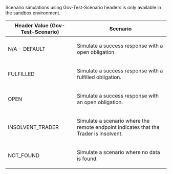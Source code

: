 <p>Scenario simulations using Gov-Test-Scenario headers is only available in the sandbox environment.</p>
<table>
    <thead>
        <tr>
            <th>Header Value (Gov-Test-Scenario)</th>
            <th>Scenario</th>
        </tr>
    </thead>
    <tbody>
        <tr>
            <td><p>N/A - DEFAULT</p></td>
            <td><p>Simulate a success response with a open obligation.</p></td>
        </tr>
        <tr>
            <td><p>FULFILLED</p></td>
            <td><p>Simulate a success response with a fulfilled obligation.</p></td>
        </tr>
        <tr>
            <td><p>OPEN</p></td>
            <td><p>Simulate a success response with an open obligation.</p></td>
        </tr>
        <tr>
            <td><p>INSOLVENT_TRADER</p></td>
            <td><p>Simulate a scenario where the remote endpoint indicates that the Trader is insolvent.</p></td>
        </tr>
        <tr>
            <td><p>NOT_FOUND</p></td>
            <td><p>Simulate a scenario where no data is found.</p></td>
        </tr>
    </tbody>
</table>
